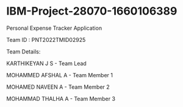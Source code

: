 # IBM-Project-28070-1660106389
Personal Expense Tracker Application

Team ID : PNT2022TMID02925


Team Details:

KARTHIKEYAN J S - Team Lead

MOHAMMED AFSHAL A - Team Member 1

MOHAMED NAVEEN A - Team Member 2

MOHAMMAD THALHA A - Team Member 3
